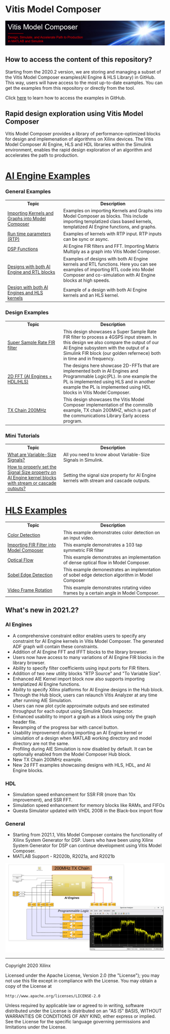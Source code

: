 # Vitis Model Composer

![](Images/model_composer_title3.png)

## How to access the content of this repository?
    
Starting from the 2020.2 version, we are storing and managing a subset of the Vitis Model Composer examples(AI Engine & HLS Library) in GitHub. This way, users will have access to the most up-to-date examples. You can get the examples from this repository or directly from the tool.

Click [here](example_access.md) to learn how to access the examples in GitHub.

## Rapid design exploration using Vitis Model Composer

Vitis Model Composer provides a library of performance-optimized blocks for design and implemenation of algorithms on Xilinx devices. The Vitis Model Composer AI Engine, HLS and HDL libraries within the Simulink environment, enables the rapid design exploration of an algorithm and accelerates the path to production.

# [AI Engine Examples](./AIEngine_Library/Examples)

### General Examples

<table style="width:100%">
 <tr>
 <td width="35%" align="center"><b>Topic</b>
 <td width="65%" align="center"><b>Description</b>
 </tr>
 <tr>
 <td align="left">
   <a href="./AIEngine_Library/Examples/Importing_AIE_blocks/README.md">Importing Kernels and Graphs into Model Composer</a>
 </td>
 <td>Examples on importing Kernels and Graphs into Model Composer as blocks. This include importing templatized class based kernels, templatized AI Engine functions, and graphs. </td>
 </tr>
 <tr>
 <td align="left">
   <a href="./AIEngine_Library/Examples/Run_Time_Parameters/README.md">Run time parameters (RTP)</a>
 </td>
 <td>Examples of kernels with RTP input. RTP inputs can be sync or async. </td>
 </tr>
 <tr>
 <td align="left">
   <a href="./AIEngine_Library/Examples/DSPlib/README.md">DSP Functions</a>
 </td>
 <td>AI Engine FIR filters and FFT. Importing Matrix Multiply as a graph into Vitis Model Composer.</td>
 </tr>
 <tr>
 <td align="left">
   <a href="./AIEngine_Library/Examples/AIE_HDL/README.md">Designs with both AI Engine and RTL blocks</a>
 </td>
 <td>Examples of designs with both AI Engine kernels and RTL functions. Here you can see examples of importing RTL code into Model Composer and co-simulation with AI Engine   blocks at high speeds.
 </td>
 </tr>
 <tr>
 <td align="left">
   <a href="./AIEngine_Library/Examples/AIE_HLS/README.md">Design with both AI Engines and HLS kernels</a>
 </td>
 <td>Example of a design with both AI Engine kernels and an HLS kernel.
 </td>
 </tr>
 </table>
 
 ### Design Examples
 
 <table style="width:100%">
 <tr>
 <td width="35%" align="center"><b>Topic</b>
 <td width="65%" align="center"><b>Description</b>
 </tr>
 <tr>
 <td align="left">
   <a href="./AIEngine_Library/Examples/Designs/SingleStreamSSR_FIR">Super Sample Rate FIR filter</a>
 </td>
 <td> This design showcases a Super Sample Rate FIR filter to process a 4GSPS input stream. In this design we also compare the output of our AI Engine subsystem with the output of a Simulink FIR block (our golden refernece) both in time and in frequency. 
 </td> 
 </tr>
    
 <tr>
 <td align="left">
 <a href="./AIEngine_Library/Examples/Designs/FFT2D">2D FFT (AI Engines + HDL/HLS) </a>
 </td>
 <td> The designs here showcase 2D-FFTs that are implemented both in AI Engines and Programmable Logic(PL). In one example the PL is implemented using HLS and in another example the PL is implemented using HDL blocks in Vitis Model Composer.</td>
 </tr>
    
 <tr>
 <td align="left">
 <a href="./AIEngine_Library/Examples/Designs/Tx_chain_200MHz">TX Chain 200MHz </a>
 </td>
 <td> This design showcases the Vitis Model Composer implementation of the commslib example, TX chain 200MHZ, which is part of the communications Library Early access program.</td>
 </tr>
    
 </table>

  ### Mini Tutorials
 
 <table style="width:100%">
 <tr>
 <td width="35%" align="center"><b>Topic</b>
 <td width="65%" align="center"><b>Description</b>
 </tr>
 <tr>
 <td align="left">
   <a href="./AIEngine_Library/Examples/Variable_Size_Signals/README.md">What are Variable-Size Signals?</a>
 </td>
 <td>All you need to know about Variable-Size Signals in Simulink.
 </td>
 </tr>
 
 <tr>
 <td align="left">
   <a href="./AIEngine_Library/Examples/Setting_Signal_Size/README.md">How to properly set the Signal Size property on AI Engine kernel blocks with stream or cascade outputs?</a>
 </td>
 <td>Setting the signal size property for AI Engine kernels with stream and cascade outputs.
 </td>
 </tr>
 </table>
 
 # [HLS Examples](./HLS_Library/Examples)

<table style="width:100%">
 <tr>
 <td width="35%" align="center"><b>Topic</b>
 <td width="65%" align="center"><b>Description</b>
 </tr>
 <tr>
 <td align="left">
   <a href="./HLS_Library/Examples/color_detection/README.md">Color Detection</a>
 </td>
 <td>This example demonstrates color detection on an input video. </td>
 </tr>
 <tr>
 <td align="left">
   <a href="./HLS_Library/Examples/fir_import/README.md">Importing FIR Filter into Model Composer</a>
 </td>
 <td>This example demonstrates a 103 tap symmetric FIR filter </td>
 </tr>
 <tr>
 <td align="left">
   <a href="./HLS_Library/Examples/optical_flow/README.md">Optical Flow</a>
 </td>
 <td>This example demonstrates an implementation of dense optical flow in Model Composer.</td>
 </tr>
 <tr>
 <td align="left">
   <a href="./HLS_Library/Examples/sobel_edge_detection/README.md">Sobel Edge Detection</a>
 </td>
 <td>This example demonestrates an implemntation of sobel edge detection algorithm in Model Composer
 </td>
 </tr>
 <tr>
 <td align="left">
   <a href="./HLS_Library/Examples/video_frame_roation/README.md">Video Frame Rotation</a>
 </td>
 <td>This example demonstrates rotating video frames by a certain angle in Model Composer.
 </td>
 </tr>
 </table>

## What's new in 2021.2?

### AI Engines 
* A comprehensive constraint editor enables users to specify any constraint for AI Engine kernels in Vitis Model Composer. The generated ADF graph will contain these constraints.
* Addition of AI Engine FFT and IFFT blocks to the library browser. 
* Users now have access to many variations of AI Engine FIR blocks in the library browser. 
* Ability to specify filter coefficients using input ports for FIR filters. 
* Addition of two new utility blocks "RTP Source" and "To Variable Size".
* Enhanced AIE Kernel import block now also supports importing templatized AI Engine functions. 
* Ability to specify Xilinx platforms for AI Engine designs in the Hub block.
* Through the Hub block, users can relaunch Vitis Analyzer at any time after running AIE Simulation. 
* Users can now plot cycle approximate outputs and see estimated throughput for each output using Simulink Data Inspector. 
* Enhanced usability to import a graph as a block using only the graph header file. 
* Revamping of the progress bar with cancel button.
* Usability improvement during importing an AI Engine kernel or simulation of a design when MATLAB working directory and model directory are not the same. 
* Profiling during AIE Simulation is now disabled by default. It can be optionally enabled from the Model Composer Hub block.
* New TX Chain 200MHz example. 
* New 2d FFT examples showcasing designs with HLS, HDL, and AI Engine blocks.
### HDL
* Simulation speed enhancement for SSR FIR (more than 10x improvement), and SSR FFT.
* Simulation speed enhancement for memory blocks like RAMs, and FIFOs
* Questa Simulator updated with VHDL 2008 in the Black-box import flow
### General
* Starting from 2021.1, Vitis Model Composer contains the functionality of Xilinx System Generator for DSP.  Users who have been using Xilinx System Generator for DSP can continue development using Vitis Model Composer.
* MATLAB Support - R2020b, R2021a, and R2021b
  
<p align="center">
<img src="images/model_composer_image.PNG">
</p>

--------------
Copyright 2020 Xilinx

Licensed under the Apache License, Version 2.0 (the "License");
you may not use this file except in compliance with the License.
You may obtain a copy of the License at

    http://www.apache.org/licenses/LICENSE-2.0

Unless required by applicable law or agreed to in writing, software
distributed under the License is distributed on an "AS IS" BASIS,
WITHOUT WARRANTIES OR CONDITIONS OF ANY KIND, either express or implied.
See the License for the specific language governing permissions and
limitations under the License.
